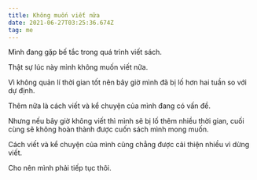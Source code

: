 ```yaml
---
title: Không muốn viết nữa
date: 2021-06-27T03:25:36.674Z
tag: me
---
```

Mình đang gặp bế tắc trong quá trình viết sách.

Thật sự lúc này mình không muốn viết nữa.

Vì không quản lí thời gian tốt nên bây giờ mình đã bị lố hơn hai tuần so với dự định.

Thêm nữa là cách viết và kể chuyện của mình đang có vấn đề.

Nhưng nếu bây giờ không viết thì mình sẽ bị lố thêm nhiều thời gian, cuối cùng sẽ không hoàn thành được cuốn sách mình mong muốn.

Cách viết và kể chuyện của mình cũng chẳng được cải thiện nhiều vì dừng viết.

Cho nên mình phải tiếp tục thôi.